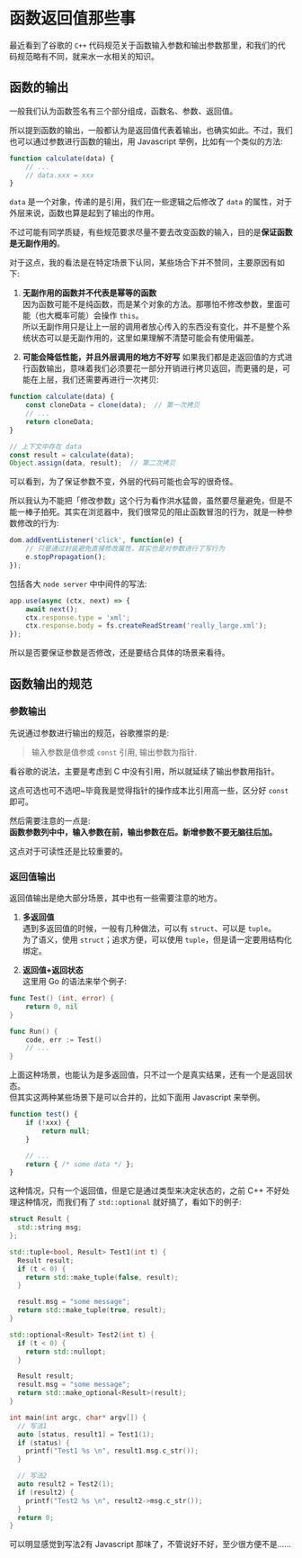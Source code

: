 # 函数返回值那些事
最近看到了谷歌的 `C++` 代码规范关于函数输入参数和输出参数那里，和我们的代码规范略有不同，就来水一水相关的知识。

## 函数的输出
一般我们认为函数签名有三个部分组成，函数名、参数、返回值。  

所以提到函数的输出，一般都认为是返回值代表着输出，也确实如此。不过，我们也可以通过参数进行函数的输出，用 Javascript 举例，比如有一个类似的方法:  
```javascript
function calculate(data) {
    // ...
    // data.xxx = xxx
} 
```
`data` 是一个对象，传递的是引用，我们在一些逻辑之后修改了 `data` 的属性，对于外层来说，函数也算是起到了输出的作用。

不过可能有同学质疑，有些规范要求尽量不要去改变函数的输入，目的是**保证函数是无副作用的**。

对于这点，我的看法是在特定场景下认同，某些场合下并不赞同，主要原因有如下:  
1. **无副作用的函数并不代表是幂等的函数**  
因为函数可能不是纯函数，而是某个对象的方法。那哪怕不修改参数，里面可能（也大概率可能）会操作 `this`。  
所以无副作用只是让上一层的调用者放心传入的东西没有变化，并不是整个系统状态可以是无副作用的，这里如果理解不清楚可能会有使用偏差。

2. **可能会降低性能，并且外层调用的地方不好写**
如果我们都是走返回值的方式进行函数输出，意味着我们必须要花一部分开销进行拷贝返回，而更骚的是，可能在上层，我们还需要再进行一次拷贝:  
```javascript
function calculate(data) {
    const cloneData = clone(data);  // 第一次拷贝
    // ...
    return cloneData;
}

// 上下文中存在 data
const result = calculate(data);
Object.assign(data, result);  // 第二次拷贝
```
可以看到，为了保证参数不变，外层的代码可能也会写的很奇怪。

所以我认为不能把「修改参数」这个行为看作洪水猛兽，虽然要尽量避免，但是不能一棒子拍死。其实在浏览器中，我们很常见的阻止函数冒泡的行为，就是一种参数修改的行为:  
```javascript
dom.addEventListener('click', function(e) {
    // 只是通过封装避免直接修改属性，其实也是对参数进行了写行为
    e.stopPropagation();
});
```

包括各大 `node server` 中中间件的写法:  
```javascript
app.use(async (ctx, next) => {
    await next();
    ctx.response.type = 'xml';
    ctx.response.body = fs.createReadStream('really_large.xml');
});
```
所以是否要保证参数是否修改，还是要结合具体的场景来看待。

## 函数输出的规范
### 参数输出
先说通过参数进行输出的规范，谷歌推崇的是:  
> 输入参数是值参或 `const` 引用, 输出参数为指针. 

看谷歌的说法，主要是考虑到 C 中没有引用，所以就延续了输出参数用指针。

这点可选也可不选吧~毕竟我是觉得指针的操作成本比引用高一些，区分好 `const` 即可。

然后需要注意的一点是:  
**函数参数列中中，输入参数在前，输出参数在后。新增参数不要无脑往后加。**

这点对于可读性还是比较重要的。

### 返回值输出
返回值输出是绝大部分场景，其中也有一些需要注意的地方。

1. **多返回值**  
遇到多返回值的时候，一般有几种做法，可以有 `struct`、可以是 `tuple`。  
为了语义，使用 `struct`；追求方便，可以使用 `tuple`，但是请一定要用结构化绑定。

2. **返回值+返回状态**  
这里用 Go 的语法来举个例子:  
```go
func Test() (int, error) {
    return 0, nil
}

func Run() {
    code, err := Test()
    // ...
}
```
上面这种场景，也能认为是多返回值，只不过一个是真实结果，还有一个是返回状态。  
但其实这两种某些场景下是可以合并的，比如下面用 Javascript 来举例。

```javascript
function test() {
    if (!xxx) {
        return null;
    }

    // ...
    return { /* some data */ };
}
```
这种情况，只有一个返回值，但是它是通过类型来决定状态的，之前 C++ 不好处理这种情况，而我们有了 `std::optional` 就好搞了，看如下的例子:  
```cpp
struct Result {
  std::string msg;
};

std::tuple<bool, Result> Test1(int t) {
  Result result;
  if (t < 0) {
    return std::make_tuple(false, result);
  }

  result.msg = "some message";
  return std::make_tuple(true, result);
}

std::optional<Result> Test2(int t) {
  if (t < 0) {
    return std::nullopt;
  }

  Result result;
  result.msg = "some message";
  return std::make_optional<Result>(result);
} 

int main(int argc, char* argv[]) {
  // 写法1
  auto [status, result1] = Test1(1);
  if (status) {
    printf("Test1 %s \n", result1.msg.c_str());
  }

  // 写法2
  auto result2 = Test2(1);
  if (result2) {
    printf("Test2 %s \n", result2->msg.c_str());
  }
  return 0;
}
```
可以明显感觉到写法2有 Javascript 那味了，不管说好不好，至少很方便不是……